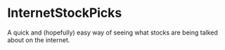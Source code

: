 # InternetStockPicks
A quick and (hopefully) easy way of seeing what stocks are being talked about on the internet.
